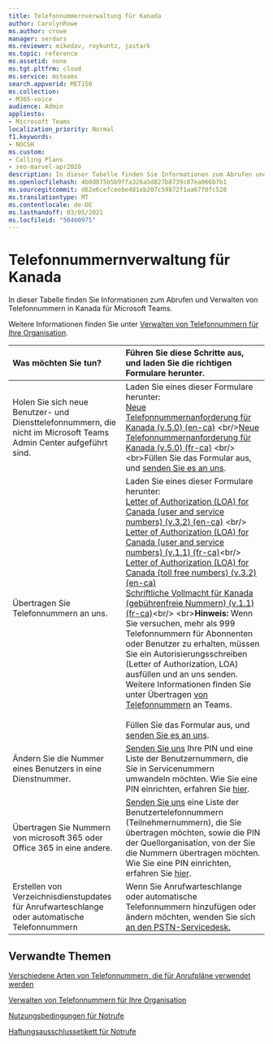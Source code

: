 ```yaml
---
title: Telefonnummernverwaltung für Kanada
author: CarolynRowe
ms.author: crowe
manager: serdars
ms.reviewer: mikedav, roykuntz, jastark
ms.topic: reference
ms.assetid: none
ms.tgt.pltfrm: cloud
ms.service: msteams
search.appverid: MET150
ms.collection:
- M365-voice
audience: Admin
appliesto:
- Microsoft Teams
localization_priority: Normal
f1.keywords:
- NOCSH
ms.custom:
- Calling Plans
- seo-marvel-apr2020
description: In dieser Tabelle finden Sie Informationen zum Abrufen und Verwalten von Telefonnummern in Kanada für Microsoft Teams.
ms.openlocfilehash: 4b0d875b5b9ffa326a5d827b8739c87ea066b7b1
ms.sourcegitcommit: d62e6cefceebe481eb207c59872f1aa67f0fc528
ms.translationtype: MT
ms.contentlocale: de-DE
ms.lasthandoff: 03/05/2021
ms.locfileid: "50460975"
---
```

# <a name="phone-number-management-for-canada"></a>Telefonnummernverwaltung für Kanada

In dieser Tabelle finden Sie Informationen zum Abrufen und Verwalten von Telefonnummern in Kanada für Microsoft Teams.

Weitere Informationen finden Sie unter [Verwalten von Telefonnummern für Ihre Organisation](manage-phone-numbers-for-your-organization.md).

| **Was möchten Sie tun?** | **Führen Sie diese Schritte aus, und laden Sie die richtigen Formulare herunter.** |
|:---   |:---    |
| Holen Sie sich neue Benutzer- und Diensttelefonnummern, die nicht im Microsoft Teams Admin Center aufgeführt sind.  <br/>   | Laden Sie eines dieser Formulare herunter: <br/> [Neue Telefonnummernanforderung für Kanada (v.5.0) (en-ca)](https://github.com/MicrosoftDocs/OfficeDocs-SkypeForBusiness/blob/live/Teams/downloads/new-number-request-forms/new-phone-number-request-for-canada-(v.5.0)-(en-ca).pdf?raw=true) <br/>[Neue Telefonnummernanforderung für Kanada (v.5.0) (fr-ca)](https://github.com/MicrosoftDocs/OfficeDocs-SkypeForBusiness/blob/live/Teams/downloads/new-number-request-forms/new-phone-number-request-for-canada-(v.5.0)-(fr-ca).pdf?raw=true)  <br/> <br>Füllen Sie das Formular aus, und [senden Sie es an uns](mailto:ptn@microsoft.com).      |
|Übertragen Sie Telefonnummern an uns.  <br/> | Laden Sie eines dieser Formulare herunter: <br/> [Letter of Authorization (LOA) for Canada (user and service numbers) (v.3.2) (en-ca)](https://download.microsoft.com/download/7/5/2/7525e2cb-d496-4133-87a9-bac3ee4a3216/letter-of-authorization-(loa)-for-canada-(user-and-service-numbers)-(v.3.2)-(en-ca).pdf) <br/> [Letter of Authorization (LOA) for Canada (user and service numbers) (v.1.1) (fr-ca)](https://download.microsoft.com/download/c/8/2/c82bbb76-5a2d-4b84-b4a8-f7e32dfd7b94/Letter-of-authorization-(loa)-for-canada-(toll-free-numbers)-(v.1.1)-(fr-ca).pdf)<br/> [Letter of Authorization (LOA) for Canada (toll free numbers) (v.3.2) (en-ca)](https://download.microsoft.com/download/1/7/1/1712dc2a-6b36-4b77-8588-fc33e80f2228/letter-of-authorization-(loa)-for-canada-(toll-free-numbers)-(v.3.2)-(en-ca).pdf ) <br/>[Schriftliche Vollmacht für Kanada (gebührenfreie Nummern) (v.1.1) (fr-ca)](https://download.microsoft.com/download/1/7/1/1712dc2a-6b36-4b77-8588-fc33e80f2228/letter-of-authorization-(loa)-for-canada-(toll-free-numbers)-(v.3.2)-(en-ca).pdf)<br/> <br>**Hinweis:** Wenn Sie versuchen, mehr als 999 Telefonnummern für Abonnenten oder Benutzer zu erhalten, müssen Sie ein Autorisierungsschreiben (Letter of Authorization, LOA) ausfüllen und an uns senden. Weitere Informationen finden Sie unter Übertragen [von Telefonnummern](../phone-number-calling-plans/transfer-phone-numbers-to-teams.md) an Teams. <br/> <br>Füllen Sie das Formular aus, und [senden Sie es an uns](mailto:ptn@microsoft.com).  <br/> |
|Ändern Sie die Nummer eines Benutzers in eine Dienstnummer.  <br/>                                 | [Senden Sie uns](mailto:ptn@microsoft.com) Ihre PIN und eine Liste der Benutzernummern, die Sie in Servicenummern umwandeln möchten. Wie Sie eine PIN einrichten, erfahren Sie [hier](../phone-number-calling-plans/port-order-overview.md#can-i-port-out-my-numbers-from-teams-to-a-different-phone-service-provider-or-carrier).  <br/> |
|Übertragen Sie Nummern von microsoft 365 oder Office 365 in eine andere.  <br/>               | [Senden Sie uns](mailto:ptn@microsoft.com) eine Liste der Benutzertelefonnummern (Teilnehmernummern), die Sie übertragen möchten, sowie die PIN der Quellorganisation, von der Sie die Nummern übertragen möchten. Wie Sie eine PIN einrichten, erfahren Sie [hier](../phone-number-calling-plans/port-order-overview.md#can-i-port-out-my-numbers-from-teams-to-a-different-phone-service-provider-or-carrier).  <br/> |
|Erstellen von Verzeichnisdienstupdates für Anrufwarteschlange oder automatische Telefonnummern|Wenn Sie Anrufwarteschlange oder automatische Telefonnummern hinzufügen oder ändern möchten, wenden Sie sich [an den PSTN-Servicedesk.](contact-pstn-service-desk.md) |

## <a name="related-topics"></a>Verwandte Themen

[Verschiedene Arten von Telefonnummern, die für Anrufpläne verwendet werden](../different-kinds-of-phone-numbers-used-for-calling-plans.md)

[Verwalten von Telefonnummern für Ihre Organisation](manage-phone-numbers-for-your-organization.md)

[Nutzungsbedingungen für Notrufe](../emergency-calling-terms-and-conditions.md)

[Haftungsausschlussetikett für Notrufe](https://download.microsoft.com/download/a/8/0/a807c43d-2177-4fe0-8732-86b3784ae6e5/emergency-calling-label-(en-us)-(v.1.0).zip)

